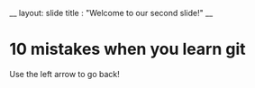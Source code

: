 __
layout: slide
title : "Welcome to our second slide!"
__
# 10 mistakes when you learn git
Use the left arrow to go back!
